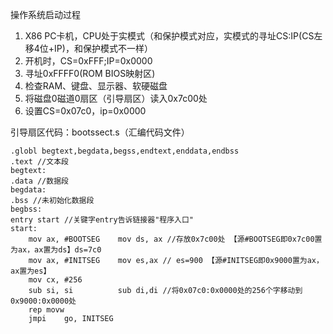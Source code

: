 操作系统启动过程

1. X86 PC卡机，CPU处于实模式（和保护模式对应，实模式的寻址CS:IP(CS左移4位+IP)，和保护模式不一样）
2. 开机时，CS=0xFFF;IP=0x0000
3. 寻址0xFFFF0(ROM BIOS映射区)
4. 检查RAM、键盘、显示器、软硬磁盘
5. 将磁盘0磁道0扇区（引导扇区）读入0x7c00处
6. 设置CS=0x07c0，ip=0x0000



引导扇区代码：bootssect.s（汇编代码文件）

```assembly
.globl begtext,begdata,begss,endtext,enddata,endbss
.text //文本段
begtext:
.data //数据段
begdata:
.bss //未初始化数据段
begbss:
entry start //关键字entry告诉链接器"程序入口"
start:
	mov ax, #BOOTSEG	mov ds, ax //存放0x7c00处 【源#BOOTSEG即0x7c00置为ax，ax置为ds】ds=7c0
	mov ax, #INITSEG	mov es,ax // es=900 【源#INITSEG即0x9000置为ax，ax置为es】
	mov cx, #256
	sub si, si			sub di,di //将0x07c0:0x0000处的256个字移动到0x9000:0x0000处
	rep	movw
	jmpi	go, INITSEG
```

